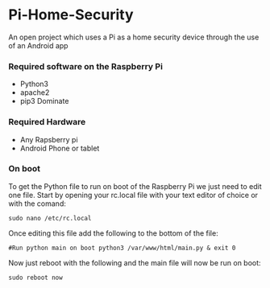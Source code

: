 # Pi-Home-Security
An open project which uses a Pi as a home security device through the use of an Android app

### Required software on the Raspberry Pi ###
- Python3
- apache2
- pip3 Dominate

### Required Hardware ###
- Any Rapsberry pi
- Android Phone or tablet

### On boot ###
To get the Python file to run on boot of the Raspberry Pi we just need to edit one file.
Start by opening your rc.local file with your text editor of choice or with the comand:

`sudo nano /etc/rc.local`

Once editing this file add the following to the bottom of the file:

`#Run python main on boot
python3 /var/www/html/main.py &
exit 0`

Now just reboot with the following and the main file will now be run on boot:

`sudo reboot now`
